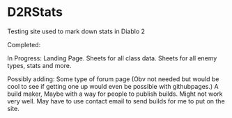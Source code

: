 # D2RStats


Testing site used to mark down stats in Diablo 2 

Completed: 

In Progress: Landing Page. Sheets for all class data. Sheets for all enemy types, stats and more. 

Possibly adding: Some type of forum page (Obv not needed but would be cool to see if getting one up would even be possible with githubpages.) A build maker, Maybe with a way for people to publish builds. Might not work very well. May have to use contact email to send builds for me to put on the site.